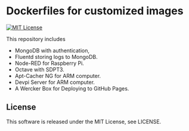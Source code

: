 Dockerfiles for customized images
===================================
[![MIT License](http://img.shields.io/badge/license-MIT-blue.svg?style=flat)](LICENSE)

This repository includes
  - MongoDB with authentication,
  - Fluentd storing logs to MongoDB.
  - Node-RED for Raspberry Pi.
  - Octave with SDPT3.
  - Apt-Cacher NG for ARM computer.
  - Devpi Server for ARM computer.
  - A Wercker Box for Deploying to GitHub Pages.

License
--------
This software is released under the MIT License, see LICENSE.
